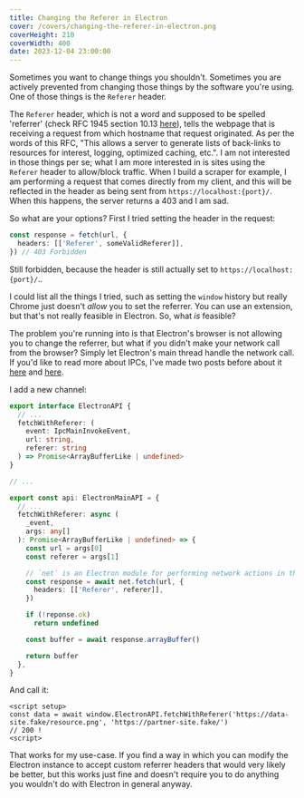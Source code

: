 ```yaml
---
title: Changing the Referer in Electron
cover: /covers/changing-the-referer-in-electron.png
coverHeight: 210
coverWidth: 400
date: 2023-12-04 23:00:00
---
```


Sometimes you want to change things you shouldn't. Sometimes you are actively prevented from changing those things by the software you're using. One of those things is the `Referer` header.

The `Referer` header, which is not a word and supposed to be spelled 'referrer' (check RFC 1945 section 10.13 [here](https://datatracker.ietf.org/doc/html/rfc1945#section-10.13)), tells the webpage that is receiving a request from which hostname that request originated. As per the words of this RFC, "This allows a server to generate lists of back-links to resources for interest, logging, optimized caching, etc.". I am not interested in those things per se; what I am more interested in is sites using the `Referer` header to allow/block traffic. When I build a scraper for example, I am performing a request that comes directly from my client, and this will be reflected in the header as being sent from `https://localhost:{port}/`. When this happens, the server returns a 403 and I am sad.

So what are your options? First I tried setting the header in the request:

```ts
const response = fetch(url, {
  headers: [['Referer', someValidReferer]],
}) // 403 Forbidden
```

Still forbidden, because the header is still actually set to `https://localhost:{port}/`..

I could list all the things I tried, such as setting the `window` history but really Chrome just doesn't _allow_ you to set the referrer. You can use an extension, but that's not really feasible in Electron. So, what _is_ feasible?

The problem you're running into is that Electron's browser is not allowing you to change the referrer, but what if you didn't make your network call from the browser? Simply let Electron's main thread handle the network call. If you'd like to read more about IPCs, I've made two posts before about it [here](https://kamadoori.github.io/2023/11/18/type-safe-electron-ipcs/) and [here](/2023/11/24/even-better-type-safe-electron-ipcs/).

I add a new channel:

```ts
export interface ElectronAPI {
  // ...
  fetchWithReferer: (
    event: IpcMainInvokeEvent,
    url: string,
    referer: string
  ) => Promise<ArrayBufferLike | undefined>
}

// ...

export const api: ElectronMainAPI = {
  // ...
  fetchWithReferer: async (
    _event,
    args: any[]
  ): Promise<ArrayBufferLike | undefined> => {
    const url = args[0]
    const referer = args[1]

    // `net` is an Electron module for performing network actions in the NodeJS landscape
    const response = await net.fetch(url, {
      headers: [['Referer', referer]],
    })

    if (!reponse.ok)
      return undefined

    const buffer = await response.arrayBuffer()

    return buffer
  },
}
```

And call it:

```vue
<script setup>
const data = await window.ElectronAPI.fetchWithReferer('https://data-site.fake/resource.png', 'https://partner-site.fake/')
// 200 !
<script>
```

That works for my use-case. If you find a way in which you can modify the Electron instance to accept custom referrer headers that would very likely be better, but this works just fine and doesn't require you to do anything you wouldn't do with Electron in general anyway.
